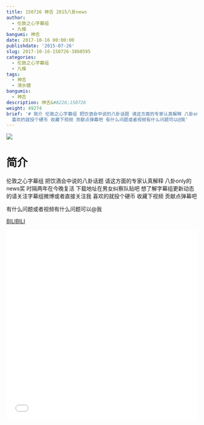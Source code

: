 ```yaml
---
title: 150726 神舌 2015八卦news
author:
  - 伦敦之心字幕组
  - 九條
bangumi: 神舌
date: 2017-10-16 00:00:00
publishdate: '2015-07-26'
slug: 2017-10-16-150726-3860595
categories:
  - 伦敦之心字幕组
  - 九條
tags:
  - 神舌
  - 清水健
bangumis:
  - 神舌
description: 神舌&#8226;150726
weight: 49274
brief: '# 简介 伦敦之心字幕组 把饮酒会中说的八卦话题 请这方面的专家认真解释 八卦only的news奖 时隔两年在今晚复活 下载地址在男女纠察队贴吧 想了解字幕组更新动态的请关注字幕组微博或者直接关注我
  喜欢的就投个硬币 收藏下视频 贡献点弹幕吧 有什么问题或者视频有什么问题可以@我'
---
```


![](https://i.imgur.com/bzxqdkY.jpg)

# 简介  
伦敦之心字幕组 把饮酒会中说的八卦话题 请这方面的专家认真解释 八卦only的news奖 时隔两年在今晚复活 下载地址在男女纠察队贴吧 想了解字幕组更新动态的请关注字幕组微博或者直接关注我 喜欢的就投个硬币 收藏下视频 贡献点弹幕吧


有什么问题或者视频有什么问题可以@我

  [BILIBILI](https://www.bilibili.com/video/av3860595/)


<div class="vcontainer">  <iframe class='video' src="//www.bilibili.com/blackboard/player.html?aid=3860595" width="100%" height="500" frameborder="0" allowfullscreen="allowfullscreen"></iframe></div>
